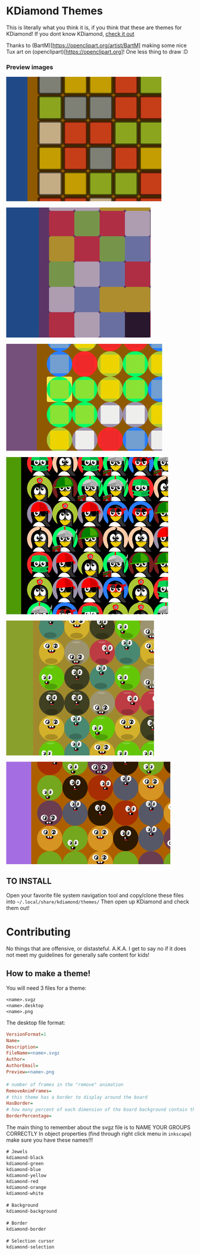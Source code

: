 # KDiamond Themes

This is literally what you think it is, if you think that these are themes for KDiamond!
If you dont know KDiamond, [check it out](https://games.kde.org/game.php?game=kdiamond)

Thanks to (BartM)[https://openclipart.org/artist/BartM] making some nice Tux art on (openclipart)[https://openclipart.org]!  One less thing to draw :D

### Preview images

![Alt text](rubix.png?raw=true "Rubix Cubix")

![Alt text](blocks.png?raw=true "Blocks")

![Alt text](blocks_circles.png?raw=true "Blocks and Circles")

![Alt text](tux_tiles.png?raw=true "Tux Tiles")

![Alt text](cute_bubbles.png?raw=true "Cute Bubbles")

![Alt text](flat_bubbles.png?raw=true "Flat Bubbles")

## TO INSTALL

Open your favorite file system navigation tool and copy/clone these files into `~/.local/share/kdiamond/themes/`
Then open up KDiamond and check them out!


# Contributing

No things that are offensive, or distasteful.  A.K.A. I get to say no if it does not meet my guidelines for generally safe content for kids!


## How to make a theme!

You will need 3 files for a theme:


```
<name>.svgz
<name>.desktop
<name>.png
```


The desktop file format:


```ini
VersionFormat=1
Name=
Description=
FileName=<name>.svgz
Author=
AuthorEmail=
Preview=<name>.png

# number of frames in the "remove" animation
RemoveAnimFrames=
# this theme has a border to display around the board
HasBorder=
# how many percent of each dimension of the board background contain the border graphics (0.05 means: the upper 5%, the lower 5%, the left 5%, and the right 5% of the board background are the border)
BorderPercentage=
```

The main thing to remember about the svgz file is to NAME YOUR GROUPS CORRECTLY
In object properties (find through right click menu in `inkscape`) make sure you have these names!!!



```
# Jewels
kdiamond-black
kdiamond-green
kdiamond-blue
kdiamond-yellow
kdiamond-red
kdiamond-orange
kdiamond-white

# Background
kdiamond-background

# Border
kdiamond-border

# Selection cursor
kdiamond-selection
```


